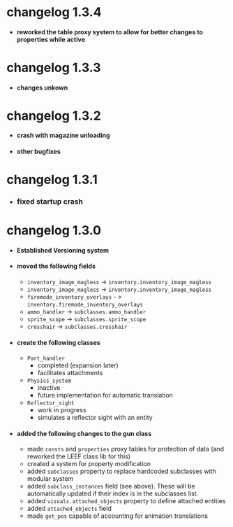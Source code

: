 # changelog 1.3.4
* #### reworked the table proxy system to allow for better changes to properties while active

# changelog 1.3.3
* #### changes unkown

# changelog 1.3.2
* #### crash with magazine unloading
* #### other bugfixes

# changelog 1.3.1
* ### fixed startup crash

# changelog 1.3.0
* #### Established Versioning system
* #### moved the following fields
  * `inventory_image_magless` -> `inventory.inventory_image_magless`
  * `inventory_image_magless` -> `inventory.inventory_image_magless`
  * `firemode_inventory_overlays` - > `inventory.firemode_inventory_overlays`
  * `ammo_handler` -> `subclasses.ammo_handler`
  * `sprite_scope` -> `subclasses.sprite_scope`
  * `crosshair` -> `subclasses.crosshair`
* #### create the following classes
  * `Part_handler`
    * completed (expansion later)
    * facilitates attachments
  * `Physics_system`
    * inactive
    * future implementation for automatic translation
  * `Reflector_sight`
    * work in progress
    * simulates a reflector sight with an entity
* #### added the following changes to the gun class
  * made `consts` and `properties` proxy tables for protection of data (and reworked the LEEF class lib for this)
  * created a system for property modification
  * added `subclasses` property to replace hardcoded subclasses with modular system
  * added `subclass_instances` field (see above). These will be automatically updated if their index is in the subclasses list.
  * added `visuals.attached_objects` property to define attached entities
  * added `attached_objects` field
  * made `get_pos` capable of accounting for animation translations


